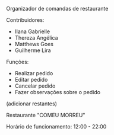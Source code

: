 Organizador de comandas de restaurante

Contribuidores:

- Ilana Gabrielle
- Thereza Angélica
- Matthews Goes
- Guilherme Lira

Funções:

- Realizar pedido
- Editar pedido
- Cancelar pedido
- Fazer observações sobre o pedido

(adicionar restantes)



Restaurante "COMEU MORREU"

Horário de funcionamento: 12:00 - 22:00



